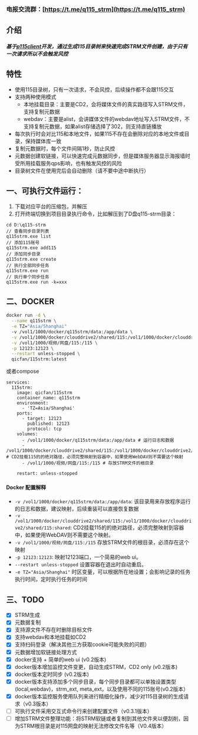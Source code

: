 ### 电报交流群：[https://t.me/q115_strm](https://t.me/q115_strm)

## 介绍
##### 基于[p115client](https://github.com/ChenyangGao/p115client)开发，通过生成115目录树来快速完成STRM文件创建，由于只有一次请求所以不会触发风控

## 特性
- 使用115目录树，只有一次请求，不会风控，后续操作都不会跟115交互
- 支持两种使用模式
    - 本地挂载目录：主要是CD2，会将媒体文件的真实路径写入STRM文件，支持复制元数据
    - webdav：主要是alist，会讲媒体文件的webdav地址写入STRM文件，不支持复制元数据，如果alist存储选择了302，则支持直链播放
- 每次执行时会对比115和本地文件，如果115不存在会删除对应的本地文件或目录，保持媒体库一致
- 复制元数据时，每个文件间隔1秒，防止风控
- 元数据创建软链接，可以快速完成元数据同步，但是媒体服务器显示海报墙时受所用挂载服务qps影响，也有触发风控的风险
- 目录树文件在使用完后会自动删除（请不要中途中断执行）

## 一、可执行文件运行：
1. 下载对应平台的压缩包，并解压
2. 打开终端切换到项目目录执行命令，比如解压到了D盘q115-strm目录：
```console
cd D:\q115-strm
// 查看同步目录列表
q115strm.exe list
// 添加115账号
q115strm.exe add115
// 添加同步目录
q115strm.exe create
// 执行全部同步任务
q115strm.exe run
// 执行单个同步任务
q115strm.exe run -k=xxx
```

## 二、DOCKER
   ```bash
   docker run -d \
     --name q115strm \
     -e TZ="Asia/Shanghai"
     -v /vol1/1000/docker/q115strm/data:/app/data \
     -v /vol1/1000/docker/clouddrive2/shared/115:/vol1/1000/docker/clouddrive2/shared/115:shared \
     -v /vol1/1000/视频/网盘/115:/115 \
     -p 12123:12123 \
     --restart unless-stopped \
     qicfan/115strm:latest
   ```

或者compose

```
services:
  115strm:
    image: qicfan/115strm
    container_name: q115strm
    environment:
      - 'TZ=Asia/Shanghai'
    ports:
      - target: 12123
        published: 12123
        protocol: tcp
    volumes:
      - /vol1/1000/docker/q115strm/data:/app/data # 运行日志和数据
      - /vol1/1000/docker/clouddrive2/shared/115:/vol1/1000/docker/clouddrive2/shared/115:shared # CD2挂载115的的绝对路径，必须完整映射到容器中，如果使用WebDAV则不需要这个映射
      - /vol1/1000/视频/网盘/115:/115 # 存放STRM文件的根目录

    restart: unless-stopped
```

#### Docker 配置解释
- `-v /vol1/1000/docker/q115strm/data:/app/data`: 该目录用来存放程序运行的日志和数据，建议映射，后续重装可以直接恢复数据
- `-v  /vol1/1000/docker/clouddrive2/shared/115:/vol1/1000/docker/clouddrive2/shared/115:shared`: CD2挂载115的的绝对路径，必须完整映射到容器中，如果使用WebDAV则不需要这个映射。
- `-v /vol1/1000/视频/网盘/115:/115` 存放STRM文件的根目录，必须存在这个映射
- `-p 12123:12123`: 映射12123端口，一个简易的web ui。
- `--restart unless-stopped` 设置容器在退出时自动重启。
- `-e TZ="Asia/Shanghai"` 时区变量，可以根据所在地设置；会影响记录的任务执行时间，定时执行任务的时间 

## 三、TODO
- [x] STRM生成
- [x] 元数据复制
- [x] 支持源文件不存在时删除目标文件
- [x] 支持webdav和本地挂载如CD2
- [x] 支持扫码登录（解决其他三方获取cookie可能失败的问题）
- [x] 元数据增加软链接处理方式
- [x] docker支持 + 简单的web ui (v0.2版本)
- [x] docker版本增加监控文件变更，自动生成STRM，CD2 only (v0.2版本)
- [x] docker版本定时同步 (v0.2版本)
- [x] docker版本支持添加多个同步目录，每个同步目录都可以单独设置类型(local,webdav)，strm_ext, meta_ext，以及使用不同的115账号(v0.2版本）
- [x] docker版本监控服务使用队列来进行精细化操作，减少对115目录树的生成请求（v0.3版本）
- [ ] 可执行文件采用交互式命令行来创建配置文件（v0.3.1版本）
- [ ] 增加STRM文件整理功能：将STRM软链或者复制到其他文件夹以便刮削，因为STRM根目录是对115网盘的映射无法修改文件名等（V0.4版本）